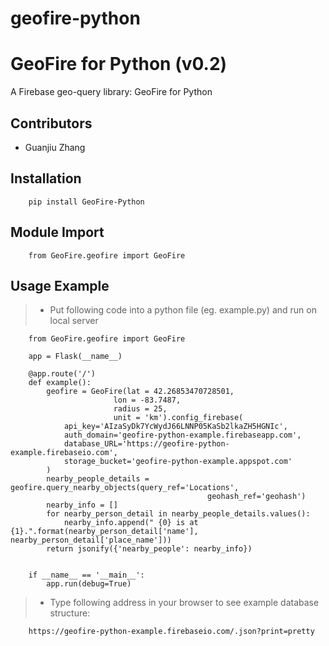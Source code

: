 # geofire-python
GeoFire for Python (v0.2)
====================
A Firebase geo-query library: GeoFire for Python

Contributors
------------
* Guanjiu Zhang

Installation
------------

~~~~
    pip install GeoFire-Python
~~~~

Module Import
------------

~~~~
    from GeoFire.geofire import GeoFire
~~~~

Usage Example
------------
>   * Put following code into a python file (eg. example.py) and run on local server

~~~~
    from GeoFire.geofire import GeoFire

    app = Flask(__name__)

    @app.route('/')
    def example():
        geofire = GeoFire(lat = 42.26853470728501,
                       lon = -83.7487,
                       radius = 25,
                       unit = 'km').config_firebase(
            api_key='AIzaSyDk7YcWydJ66LNNP05KaSb2lkaZH5HGNIc',
            auth_domain='geofire-python-example.firebaseapp.com',
            database_URL='https://geofire-python-example.firebaseio.com',
            storage_bucket='geofire-python-example.appspot.com'
        )
        nearby_people_details = geofire.query_nearby_objects(query_ref='Locations',
                                            geohash_ref='geohash')
        nearby_info = []
        for nearby_person_detail in nearby_people_details.values():
            nearby_info.append(" {0} is at {1}.".format(nearby_person_detail['name'], nearby_person_detail['place_name']))
        return jsonify({'nearby_people': nearby_info})


    if __name__ == '__main__':
        app.run(debug=True)

~~~~

>   * Type following address in your browser to see example database structure:

~~~~
    https://geofire-python-example.firebaseio.com/.json?print=pretty
~~~~
